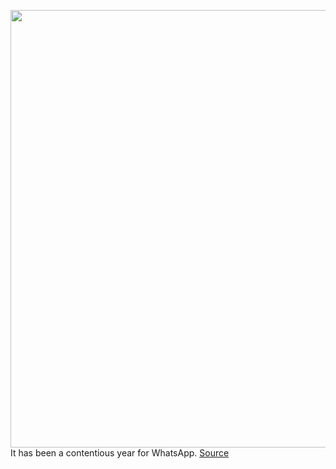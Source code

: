 <img src='https://cdn.vox-cdn.com/thumbor/-iQo6yQ5ZyzwjfVPS1_ge5YNb-0=/0x0:2040x1360/1200x675/filters:focal(857x517:1183x843)/cdn.vox-cdn.com/uploads/chorus_image/image/69854536/acastro_210119_1777_whatsapp_0002.0.jpg' width='700px' /><br/>
It has been a contentious year for WhatsApp.
<a href='https://www.theverge.com/2021/9/13/22672756/whatsapp-ceo-will-cathcart-interview-2021-propublica-privacy-encryption'> Source <a/>